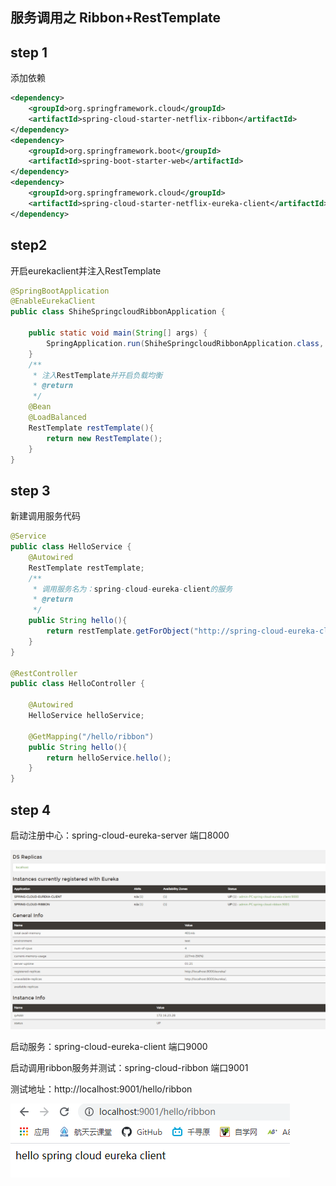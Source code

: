 ## 服务调用之 Ribbon+RestTemplate

## step 1
添加依赖
```xml
<dependency>
    <groupId>org.springframework.cloud</groupId>
    <artifactId>spring-cloud-starter-netflix-ribbon</artifactId>
</dependency>
<dependency>
    <groupId>org.springframework.boot</groupId>
    <artifactId>spring-boot-starter-web</artifactId>
</dependency>
<dependency>
    <groupId>org.springframework.cloud</groupId>
    <artifactId>spring-cloud-starter-netflix-eureka-client</artifactId>
</dependency>
```

## step2
开启eurekaclient并注入RestTemplate
```java
@SpringBootApplication
@EnableEurekaClient
public class ShiheSpringcloudRibbonApplication {

    public static void main(String[] args) {
        SpringApplication.run(ShiheSpringcloudRibbonApplication.class, args);
    }
    /**
     * 注入RestTemplate并开启负载均衡
     * @return
     */
    @Bean
    @LoadBalanced
    RestTemplate restTemplate(){
        return new RestTemplate();
    }
}
```
## step 3
新建调用服务代码

```java
@Service
public class HelloService {
    @Autowired
    RestTemplate restTemplate;
    /**
     * 调用服务名为：spring-cloud-eureka-client的服务
     * @return
     */
    public String hello(){
        return restTemplate.getForObject("http://spring-cloud-eureka-client/hello",String.class);
    }
}

@RestController
public class HelloController {

    @Autowired
    HelloService helloService;

    @GetMapping("/hello/ribbon")
    public String hello(){
        return helloService.hello();
    }
}
```
## step 4

启动注册中心：spring-cloud-eureka-server 端口8000

![注册中心](https://github.com/shihe110/shihe-springcloud-samples/blob/master/shihe-springcloud-ribbon/metadata/ribbon-server.png)

启动服务：spring-cloud-eureka-client 端口9000

启动调用ribbon服务并测试：spring-cloud-ribbon 端口9001

测试地址：http://localhost:9001/hello/ribbon

![调用结果](https://github.com/shihe110/shihe-springcloud-samples/blob/master/shihe-springcloud-ribbon/metadata/ribbon-result.png)

